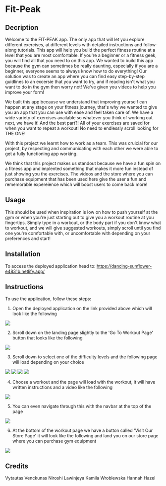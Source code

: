 # Fit-Peak

## Decription

Welcome to the FIT-PEAK app. The only app that will let you explore different exercises, at different levels with detailed instructions and follow-along tutorials. This app will help you build the perfect fitness routine at a level that you are most comfortable. If you're a beginner or a fitness geek, you will find all that you need to on this app. We wanted to build this app because the gym can sometimes be really daunting, especially if you are a beginner, everyone seems to always know how to do everything! Our solution was to create an app where you can find easy step-by-step guidlines to an excersie that you want to try, and if reading isn't what you want to do in the gym then worry not! We've given you videos to help you improve your form!

We built this app because we understand that improving yourself can happen at any stage on your fitness journey, that's why we wanted to give you an app that you can use with ease and feel taken care of. We have a wide variety of exercises available so whatever you think of working out next, we have it! And the best part?! All of your exercises are saved for when you want to repeat a workout! No need to endlessly scroll looking for THE ONE!

With this project we learnt how to work as a team. This was cruicial for our project, by respecting and communicating with each other we were able to get a fully functioning app working.

We think that this project makes us standout because we have a fun spin on a fitness app and implented something that makes it more fun instead of just showing you the exercises. The videos and the store where you can purchase equipment that has been used here give the user a fun and rememorable expereience which will boost users to come back more!

## Usage

This should be used when inspiration is low on how to push yourself at the gym or when you're just starting out to give you a workout routine at you fingertips. Simply type in a workout, or the body part if you don't know what to workout, and we will give suggested workouts, simply scroll until you find one you're comfortable with, or uncomfortable with depending on your preferences and start!

## Installation

To access the deployed application head to: https://dancing-sunflower-e4831b.netlify.app/

## Instructions

To use the application, follow these steps:

1. Open the deployed application on the link provided above which will look like the following

![](./public/landingpage.png)

2. Scroll down on the landing page slightly to the 'Go To Workout Page' button that looks like the following

![](./public/workoutbttn.png)

3. Scroll down to select one of the difficulty levels and the following page will load depending on your choice

![](./public/workoutpage.png) ![](./public/easy.png) ![](./public/intermediate.png) ![](./public/expert.png)

4. Choose a workout and the page will load with the workout, it will have written instructions and a video like the following

![](./public/loadedexercise.png)

5. You can even navigate through this with the navbar at the top of the page

![](./public/navbar.png)

6. At the bottom of the workout page we have a button called 'Visit Our Store Page' it will look like the following and land you on our store page where you can purchase gym equipment

![](./public/store.png)

## Credits

Vytautas Venckunas
Niroshi Lawinjeya
Kamila Wroblewska
Hannah Hazel
